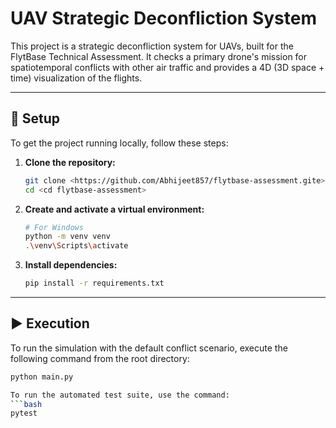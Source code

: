 # UAV Strategic Deconfliction System

This project is a strategic deconfliction system for UAVs, built for the FlytBase Technical Assessment. It checks a primary drone's mission for spatiotemporal conflicts with other air traffic and provides a 4D (3D space + time) visualization of the flights.

---

## 🚀 Setup

To get the project running locally, follow these steps:

1.  **Clone the repository:**
    ```bash
    git clone <https://github.com/Abhijeet857/flytbase-assessment.gite>
    cd <cd flytbase-assessment>
    ```

2.  **Create and activate a virtual environment:**
    ```bash
    # For Windows
    python -m venv venv
    .\venv\Scripts\activate
    ```

3.  **Install dependencies:**
    ```bash
    pip install -r requirements.txt
    ```

---

## ▶️ Execution

To run the simulation with the default conflict scenario, execute the following command from the root directory:

```bash
python main.py

To run the automated test suite, use the command:
```bash
pytest